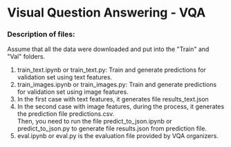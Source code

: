 # Visual Question Answering - VQA

### Description of files:
Assume that all the data were downloaded and put into the "Train" and "Val" folders.  
1. train_text.ipynb or train_text.py: Train and generate predictions for validation set using text features.  
2. train_images.ipynb or train_images.py: Train and generate predictions for validation set using image features.  
3. In the first case with text features, it generates file results_text.json  
4. In the second case with image features, during the process, it generates the prediction file predictions.csv.  
Then, you need to run the file predict_to_json.ipynb or predict_to_json.py to generate file results.json from prediction file.  
5. eval.ipynb or eval.py is the evaluation file provided by VQA organizers.
